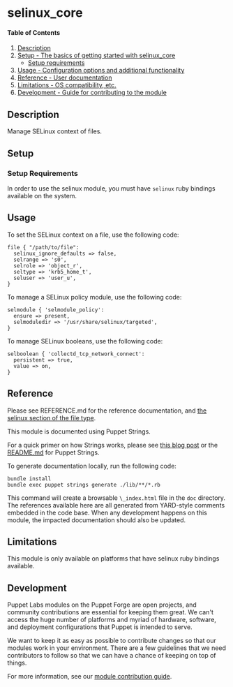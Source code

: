 
# selinux_core

#### Table of Contents

1. [Description](#description)
2. [Setup - The basics of getting started with selinux_core](#setup)
    * [Setup requirements](#setup-requirements)
3. [Usage - Configuration options and additional functionality](#usage)
4. [Reference - User documentation](#reference)
5. [Limitations - OS compatibility, etc.](#limitations)
6. [Development - Guide for contributing to the module](#development)

<a id="description"></a>
## Description

Manage SELinux context of files.

<a id="setup"></a>
## Setup

<a id="setup-requirements"></a>
### Setup Requirements

In order to use the selinux module, you must have `selinux` ruby bindings available on the system.

<a id="usage"></a>
## Usage

To set the SELinux context on a file, use the following code:
```
file { "/path/to/file":
  selinux_ignore_defaults => false,
  selrange => 's0',
  selrole => 'object_r',
  seltype => 'krb5_home_t',
  seluser => 'user_u',
}
```

To manage a SELinux policy module, use the following code:
```
selmodule { 'selmodule_policy':
  ensure => present,
  selmoduledir => '/usr/share/selinux/targeted',
}
```

To manage SELinux booleans, use the following code:
```
selboolean { 'collectd_tcp_network_connect':
  persistent => true,
  value => on,
}
```

<a id="reference"></a>
## Reference

Please see REFERENCE.md for the reference documentation, and [the selinux section of the file type](https://puppet.com/docs/puppet/latest/types/file.html#file-attribute-selinux_ignore_defaults).

This module is documented using Puppet Strings.

For a quick primer on how Strings works, please see [this blog post](https://puppet.com/blog/using-puppet-strings-generate-great-documentation-puppet-modules) or the [README.md](https://github.com/puppetlabs/puppet-strings/blob/master/README.md) for Puppet Strings.

To generate documentation locally, run the following code:
```
bundle install
bundle exec puppet strings generate ./lib/**/*.rb
```
This command will create a browsable `\_index.html` file in the `doc` directory. The references available here are all generated from YARD-style comments embedded in the code base. When any development happens on this module, the impacted documentation should also be updated.

<a id="limitations"></a>
## Limitations

This module is only available on platforms that have selinux ruby bindings available.

<a id="development"></a>
## Development

Puppet Labs modules on the Puppet Forge are open projects, and community contributions are essential for keeping them great. We can't access the huge number of platforms and myriad of hardware, software, and deployment configurations that Puppet is intended to serve.

We want to keep it as easy as possible to contribute changes so that our modules work in your environment. There are a few guidelines that we need contributors to follow so that we can have a chance of keeping on top of things.

For more information, see our [module contribution guide](https://puppet.com/docs/puppet/latest/contributing.html).
